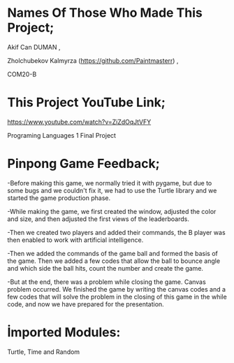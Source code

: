 # Names Of Those Who Made This Project;
Akif Can DUMAN , 

Zholchubekov Kalmyrza (https://github.com/Paintmasterr)
,

COM20-B

# This Project YouTube Link;

https://www.youtube.com/watch?v=ZiZdOqJtVFY

Programing Languages 1 Final Project

# Pinpong Game Feedback;

-Before making this game, we normally tried it with pygame, but due to some bugs and we couldn't fix it, we had to use the Turtle library and we started the game production phase.



-While making the game, we first created the window, adjusted the color and size, and then adjusted the first views of the leaderboards.



-Then we created two players and added their commands, the B player was then enabled to work with artificial intelligence.



-Then we added the commands of the game ball and formed the basis of the game. Then we added a few codes that allow the ball to bounce angle and which side the ball hits, count the number and create the game.



-But at the end, there was a problem while closing the game. Canvas problem occurred. We finished the game by writing the canvas codes and a few codes that will solve the problem in the closing of this game in the while code, and now we have prepared for the presentation.

# İmported Modules:
Turtle, Time and Random

